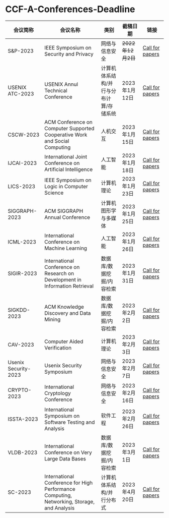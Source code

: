 # CCF-A-Conferences-Deadline
| 会议简称 | 会议名称 | 类别 | 截稿日期 |  链接 |
|--|--|--|--|--|
| S&P-2023 | IEEE Symposium on Security and Privacy  | 网络与信息安全 | ~~2022年12月2日~~  | [Call for papers](https://www.ieee-security.org/TC/SP2023/)
| USENIX ATC-2023 | USENIX Annul Technical Conference | 计算机体系结构/并行与分布计算/存储系统 | 2023年1月12日 | [Call for papers](https://www.usenix.org/conference/atc23) |
| CSCW-2023 | ACM Conference on Computer Supported Cooperative Work and Social Computing | 人机交互 | 2023年1月15日 | [Call for papers](https://cscw.acm.org/2023/index.html) |
| IJCAI-2023 | International Joint Conference on Artificial Intelligence | 人工智能 | 2023年1月18日 | [Call for papers](https://ijcai-23.org/) |
| LICS-2023 | IEEE Symposium on Logic in Computer Science | 计算机理论 | 2023年1月23日 | [Call for papers](https://lics.siglog.org/lics23/) |
| SIGGRAPH-2023 | ACM SIGGRAPH Annual Conference | 计算机图形学与多媒体 | 2023年1月25日 | [Call for papers](https://s2023.siggraph.org/)
| ICML-2023 | International Conference on Machine Learning | 人工智能 | 2023年1月26日 | [Call for papers](https://icml.cc/Conferences/2023)
| SIGIR-2023 | International Conference on Research on Development in Information Retrieval | 数据库/数据挖掘/内容检索 |  2023年1月31日  | [Call for papers](http://www.i-cav.org/2023/)
| SIGKDD-2023 | ACM Knowledge Discovery and Data Mining | 数据库/数据挖掘/内容检索 | 2023年2月2日 | [Call for papers](https://kdd.org/kdd2023/)
| CAV-2023 | Computer Aided Verification | 计算机理论 | 2023年2月3日 | [Call for papers](http://www.i-cav.org/2023/) | 
| Usenix Security-2023 | Usenix Security Symposium | 网络与信息安全 | 2023年2月7日 | [Call for papers](https://www.usenix.org/conference/usenixsecurity23)
| CRYPTO-2023 | International Cryptology Conference | 网络与信息安全 | 2023年2月16日 | [Call for papers](https://www.usenix.org/conference/usenixsecurity23) |
| ISSTA-2023 | International Symposium on Software Testing and Analysis | 软件工程 | 2023年2月26日 | [Call for papers](https://conf.researchr.org/home/issta-2023)
| VLDB-2023 | International Conference on Very Large Data Bases | 数据库/数据挖掘/内容检索 | 2023年3月1日 | [Call for papers](https://vldb.org/2023/) |
| SC-2023 | International Conference for High Performance Computing, Networking, Storage, and Analysis | 计算机体系结构/并行分布式 | 2023年4月20日 | [Call for papers](https://sc23.supercomputing.org/) | 
